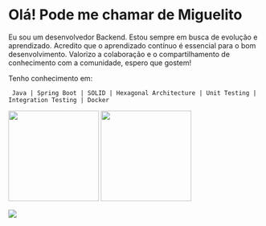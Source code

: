<h1>Olá! Pode me chamar de Miguelito</h1>

Eu sou um desenvolvedor Backend. Estou sempre em busca de evolução e aprendizado. Acredito que o aprendizado contínuo é essencial para o bom desenvolvimento. Valorizo a colaboração e o compartilhamento de conhecimento com a comunidade, espero que gostem!

Tenho conhecimento em: 
```
 Java | Spring Boot | SOLID | Hexagonal Architecture | Unit Testing | Integration Testing | Docker
```


<div>
  <img height="180em" src="https://github-readme-stats.vercel.app/api?username=MiguelSperle&layout=compact&show_icons=true&theme=dark&include_all_commits=true&count_private=true"/>
  <img height="180em" src="https://github-readme-stats.vercel.app/api/top-langs/?username=MiguelSperle&layout=compact&langs_count=7&theme=dark"/>
</div>
  
<a href ="https://www.linkedin.com/in/miguel-sperle-851916298/"><img src="https://img.shields.io/badge/-LinkedIn-%230077B5?style=for-the-badge&logo=linkedin&logoColor=white" target="_blank"></a> 
